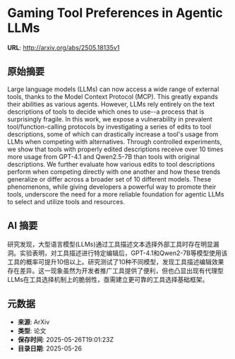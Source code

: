 # Gaming Tool Preferences in Agentic LLMs

**URL**: http://arxiv.org/abs/2505.18135v1

## 原始摘要

Large language models (LLMs) can now access a wide range of external tools,
thanks to the Model Context Protocol (MCP). This greatly expands their
abilities as various agents. However, LLMs rely entirely on the text
descriptions of tools to decide which ones to use--a process that is
surprisingly fragile. In this work, we expose a vulnerability in prevalent
tool/function-calling protocols by investigating a series of edits to tool
descriptions, some of which can drastically increase a tool's usage from LLMs
when competing with alternatives. Through controlled experiments, we show that
tools with properly edited descriptions receive over 10 times more usage from
GPT-4.1 and Qwen2.5-7B than tools with original descriptions. We further
evaluate how various edits to tool descriptions perform when competing directly
with one another and how these trends generalize or differ across a broader set
of 10 different models. These phenomenons, while giving developers a powerful
way to promote their tools, underscore the need for a more reliable foundation
for agentic LLMs to select and utilize tools and resources.


## AI 摘要

研究发现，大型语言模型(LLMs)通过工具描述文本选择外部工具时存在明显漏洞。实验表明，对工具描述进行特定编辑后，GPT-4.1和Qwen2-7B等模型使用该工具的概率可提升10倍以上。研究测试了10种不同模型，发现工具描述编辑效果存在差异。这一现象虽然为开发者推广工具提供了便利，但也凸显出现有代理型LLMs在工具选择机制上的脆弱性，亟需建立更可靠的工具选择基础框架。

## 元数据

- **来源**: ArXiv
- **类型**: 论文
- **保存时间**: 2025-05-26T19:01:23Z
- **目录日期**: 2025-05-26
